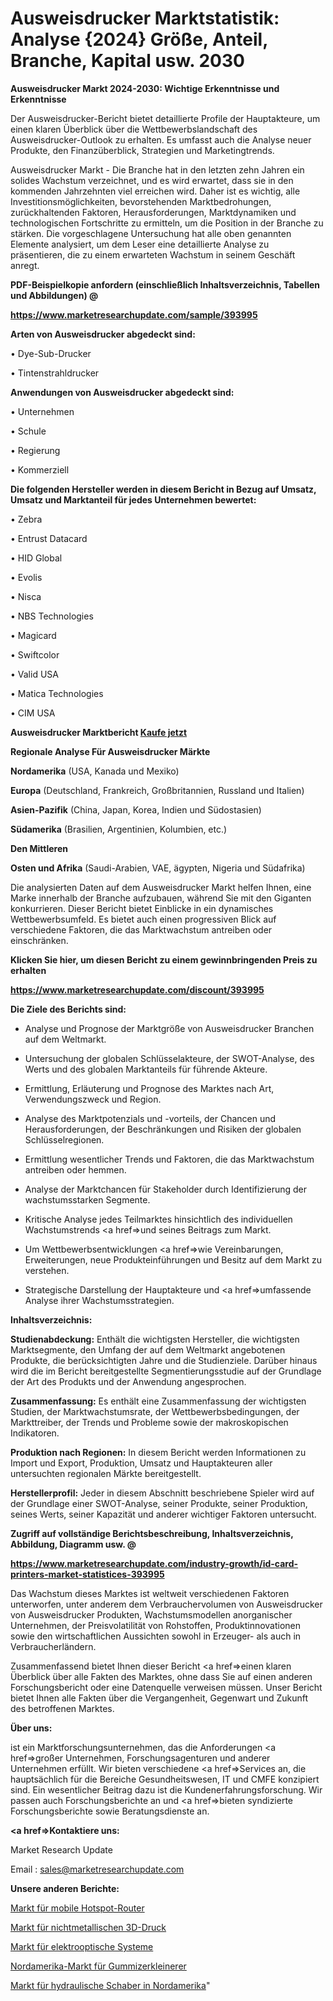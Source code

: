 # Ausweisdrucker Marktstatistik: Analyse {2024} Größe, Anteil, Branche, Kapital usw. 2030

<strong>Ausweisdrucker Markt 2024-2030: Wichtige Erkenntnisse und Erkenntnisse</strong>

Der Ausweisdrucker-Bericht bietet detaillierte Profile der Hauptakteure, um einen klaren Überblick über die Wettbewerbslandschaft des Ausweisdrucker-Outlook zu erhalten. Es umfasst auch die Analyse neuer Produkte, den Finanzüberblick, Strategien und Marketingtrends.

Ausweisdrucker Markt - Die Branche hat in den letzten zehn Jahren ein solides Wachstum verzeichnet, und es wird erwartet, dass sie in den kommenden Jahrzehnten viel erreichen wird. Daher ist es wichtig, alle Investitionsmöglichkeiten, bevorstehenden Marktbedrohungen, zurückhaltenden Faktoren, Herausforderungen, Marktdynamiken und technologischen Fortschritte zu ermitteln, um die Position in der Branche zu stärken. Die vorgeschlagene Untersuchung hat alle oben genannten Elemente analysiert, um dem Leser eine detaillierte Analyse zu präsentieren, die zu einem erwarteten Wachstum in seinem Geschäft anregt.



<strong><b>PDF-Beispielkopie anfordern (einschließlich Inhaltsverzeichnis, Tabellen und Abbildungen) @ </b></strong>

<strong><a href=https://www.marketresearchupdate.com/sample/393995>

<strong>https://www.marketresearchupdate.com/sample/393995</u></a></strong></strong>



<strong>Arten von Ausweisdrucker abgedeckt sind:</strong>

• Dye-Sub-Drucker

• Tintenstrahldrucker



<strong>Anwendungen von Ausweisdrucker abgedeckt sind:</strong>

• Unternehmen

• Schule

• Regierung

• Kommerziell



<strong>Die folgenden Hersteller werden in diesem Bericht in Bezug auf Umsatz, Umsatz und Marktanteil für jedes Unternehmen bewertet:</strong>

• Zebra

• Entrust Datacard

• HID Global

• Evolis

• Nisca

• NBS Technologies

• Magicard

• Swiftcolor

• Valid USA

• Matica Technologies

• CIM USA



<strong>Ausweisdrucker Marktbericht <a href=https://www.marketresearchupdate.com/buynow/393995>Kaufe jetzt</a></strong>



<strong>Regionale Analyse Für Ausweisdrucker Märkte</strong>



<strong>Nordamerika</strong> (USA, Kanada und Mexiko)



<strong>Europa</strong> (Deutschland, Frankreich, Großbritannien, Russland und Italien)



<strong>Asien-Pazifik</strong> (China, Japan, Korea, Indien und Südostasien)



<strong>Südamerika</strong> (Brasilien, Argentinien, Kolumbien, etc.)



<strong>Den Mittleren</strong> 

<strong>Osten und Afrika</strong> (Saudi-Arabien, VAE, ägypten, Nigeria und Südafrika)

Die analysierten Daten auf dem Ausweisdrucker Markt helfen Ihnen, eine Marke innerhalb der Branche aufzubauen, während Sie mit den Giganten konkurrieren. Dieser Bericht bietet Einblicke in ein dynamisches Wettbewerbsumfeld. Es bietet auch einen progressiven Blick auf verschiedene Faktoren, die das Marktwachstum antreiben oder einschränken.



<strong>Klicken Sie hier, um diesen Bericht zu einem gewinnbringenden Preis zu erhalten
</strong>

<strong><a href=https://www.marketresearchupdate.com/discount/393995>https://www.marketresearchupdate.com/discount/393995</b></u></strong></a>



<strong>Die Ziele des Berichts sind:</strong>

- Analyse und Prognose der Marktgröße von Ausweisdrucker Branchen auf dem Weltmarkt.

- Untersuchung der globalen Schlüsselakteure, der SWOT-Analyse, des Werts und des globalen Marktanteils für führende Akteure.

- Ermittlung, Erläuterung und Prognose des Marktes nach Art, Verwendungszweck und Region.

- Analyse des Marktpotenzials und -vorteils, der Chancen und Herausforderungen, der Beschränkungen und Risiken der globalen Schlüsselregionen.

- Ermittlung wesentlicher Trends und Faktoren, die das Marktwachstum antreiben oder hemmen.

- Analyse der Marktchancen für Stakeholder durch Identifizierung der wachstumsstarken Segmente.

- Kritische Analyse jedes Teilmarktes hinsichtlich des individuellen Wachstumstrends <a href=>und</a> seines Beitrags zum Markt.

- Um Wettbewerbsentwicklungen <a href=>wie</a> Vereinbarungen, Erweiterungen, neue Produkteinführungen und Besitz auf dem Markt zu verstehen.

- Strategische Darstellung der Hauptakteure und <a href=>umfas</a>sende Analyse ihrer Wachstumsstrategien.



<strong>Inhaltsverzeichnis:</strong>



<strong>Studienabdeckung:</strong> Enthält die wichtigsten Hersteller, die wichtigsten Marktsegmente, den Umfang der auf dem Weltmarkt angebotenen Produkte, die berücksichtigten Jahre und die Studienziele. Darüber hinaus wird die im Bericht bereitgestellte Segmentierungsstudie auf der Grundlage der Art des Produkts und der Anwendung angesprochen.



<strong>Zusammenfassung:</strong> Es enthält eine Zusammenfassung der wichtigsten Studien, der Marktwachstumsrate, der Wettbewerbsbedingungen, der Markttreiber, der Trends und Probleme sowie der makroskopischen Indikatoren.



<strong>Produktion nach Regionen:</strong> In diesem Bericht werden Informationen zu Import und Export, Produktion, Umsatz und Hauptakteuren aller untersuchten regionalen Märkte bereitgestellt.



<strong>Herstellerprofil:</strong> Jeder in diesem Abschnitt beschriebene Spieler wird auf der Grundlage einer SWOT-Analyse, seiner Produkte, seiner Produktion, seines Werts, seiner Kapazität und anderer wichtiger Faktoren untersucht.



<strong><b>Zugriff auf vollständige Berichtsbeschreibung, Inhaltsverzeichnis, Abbildung, Diagramm usw. @ </b></strong>

<strong><a href=https://www.marketresearchupdate.com/industry-growth/id-card-printers-market-statistices-393995>https://www.marketresearchupdate.com/industry-growth/id-card-printers-market-statistices-393995</a></strong>

Das Wachstum dieses Marktes ist weltweit verschiedenen Faktoren unterworfen, unter anderem dem Verbrauchervolumen von Ausweisdrucker von Ausweisdrucker Produkten, Wachstumsmodellen anorganischer Unternehmen, der Preisvolatilität von Rohstoffen, Produktinnovationen sowie den wirtschaftlichen Aussichten sowohl in Erzeuger- als auch in Verbraucherländern.

Zusammenfassend bietet Ihnen dieser Bericht <a href=>einen</a> klaren Überblick über alle Fakten des Marktes, ohne dass Sie auf einen anderen Forschungsbericht oder eine Datenquelle verweisen müssen. Unser Bericht bietet Ihnen alle Fakten über die Vergangenheit, Gegenwart und Zukunft des betroffenen Marktes.



<strong>Über uns:</strong>

 ist ein Marktforschungsunternehmen, das die Anforderungen <a href=>großer</a> Unternehmen, Forschungsagenturen und anderer Unternehmen erfüllt. Wir bieten verschiedene <a href=>Services</a> an, die hauptsächlich für die Bereiche Gesundheitswesen, IT und CMFE konzipiert sind. Ein wesentlicher Beitrag dazu ist die Kundenerfahrungsforschung. Wir passen auch Forschungsberichte an und <a href=>bieten</a> syndizierte Forschungsberichte sowie Beratungsdienste an.



<strong><a href=>Kontaktiere uns:</a></strong>

Market Research Update

Email : sales@marketresearchupdate.com



<strong>Unsere anderen Berichte:</strong>

<a href=https://www.linkedin.com/pulse/mobile-hotspot-router-market-has-huge-growth>Markt für mobile Hotspot-Router</a>

<a href=https://www.linkedin.com/pulse/non-metal-3d-printing-market-size-trends-consumption>Markt für nichtmetallischen 3D-Druck</a>

<a href=https://www.linkedin.com/pulse/electro-optical-systems-market-outlooks-2023>Markt für elektrooptische Systeme</a>

<a href=https://www.linkedin.com/pulse/north-america-rubber-shredders-market-future-demand-analysis>Nordamerika-Markt für Gummizerkleinerer</a>

<a href=https://www.linkedin.com/pulse/north-america-hydraulic-scrapers-market-size-growth-set>Markt für hydraulische Schaber in Nordamerika</a>"
